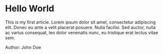 <body>
    <div class="article">
        <h1>Hello World</h1>
        <p>This is my first article. Lorem ipsum dolor sit amet, consectetur adipiscing elit. Donec eu ante a velit placerat posuere. Nulla facilisi. Sed auctor, nulla ac varius consequat, leo dolor venenatis nunc, eu tristique erat lectus vitae sem.</p>
        <p class="author">Author: John Doe</p>
    </div>
